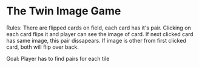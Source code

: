 # The Twin Image Game

Rules:
There are flipped cards on field, each card has it's pair. Clicking on each card flips it and player can see the image of card. If next clicked card has same image, this pair dissapears. If image is other from first clicked card, both will flip over back.
   
Goal: Player has to find pairs for each tile